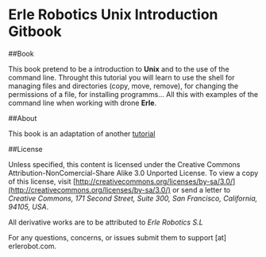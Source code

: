 
# Erle Robotics Unix Introduction Gitbook

##Book

This book pretend to be a introduction to **Unix** and to the use of the command line. Throught this tutorial you will learn to use the shell for managing files and directories (copy, move, remove), for changing the permissions of a file, for installing programms...
All this with examples of the command line when working with drone **Erle**.

##About

This book is an adaptation of another [tutorial](http://www.ee.surrey.ac.uk/Teaching/Unix/)

##License

Unless specified, this content is licensed under the Creative Commons Attribution-NonComercial-Share Alike 3.0 Unported License. To view a copy of this license, visit [http://creativecommons.org/licenses/by-sa/3.0/](http://creativecommons.org/licenses/by-sa/3.0/) or send a letter to *Creative Commons, 171 Second Street, Suite 300, San Francisco, California, 94105, USA*.

All derivative works are to be attributed to *Erle Robotics S.L*

For any questions, concerns, or issues submit them to support [at] erlerobot.com.
